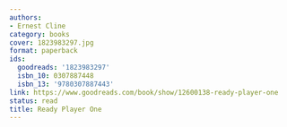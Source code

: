 ```yaml
---
authors:
- Ernest Cline
category: books
cover: 1823983297.jpg
format: paperback
ids:
  goodreads: '1823983297'
  isbn_10: 0307887448
  isbn_13: '9780307887443'
link: https://www.goodreads.com/book/show/12600138-ready-player-one
status: read
title: Ready Player One
---
```


